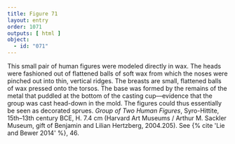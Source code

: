 ```yaml
---
title: Figure 71
layout: entry
order: 1071
outputs: [ html ]
object:
  - id: "071"
---
```


This small pair of human figures were modeled directly in wax. The heads were fashioned out of flattened balls of soft wax from which the noses were pinched out into thin, vertical ridges. The breasts are small, flattened balls of wax pressed onto the torsos. The base was formed by the remains of the metal that puddled at the bottom of the casting cup—evidence that the group was cast head-down in the mold. The figures could thus essentially be seen as decorated sprues. *Group of Two Human Figures*, Syro-Hittite, 15th–13th century BCE, H. 7.4 cm (Harvard Art Museums / Arthur M. Sackler Museum, gift of Benjamin and Lilian Hertzberg, 2004.205). See {% cite 'Lie and Bewer 2014' %}, 46.

